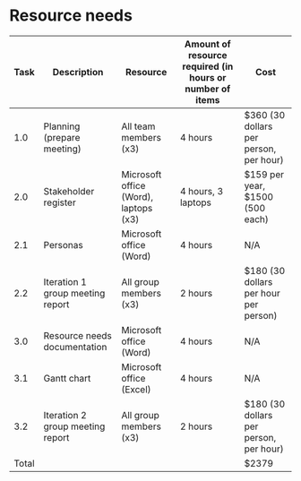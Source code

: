 # Resource needs
| Task | Description | Resource | Amount of resource required (in hours or number of items | Cost |
|-----|--------------|----------|----------------------------------------------------------|------|
| 1.0 | Planning (prepare meeting) | All team members (x3) | 4 hours | $360 (30 dollars per person, per hour) |   
| 2.0 | Stakeholder register | Microsoft office (Word), laptops (x3) | 4 hours, 3 laptops | $159 per year, $1500 (500 each) |
| 2.1 | Personas | Microsoft office (Word) | 4 hours | N/A | 
| 2.2 | Iteration 1 group meeting report | All group members (x3) | 2 hours | $180 (30 dollars per hour per person) |
| 3.0 | Resource needs documentation | Microsoft office (Word) | 4 hours | N/A | 
| 3.1 | Gantt chart | Microsoft office (Excel) | 4 hours | N/A | 
| 3.2 | Iteration 2 group meeting report | All group members (x3) | 2 hours | $180 (30 dollars per person, per hour) |
| Total | | | | $2379 |  

